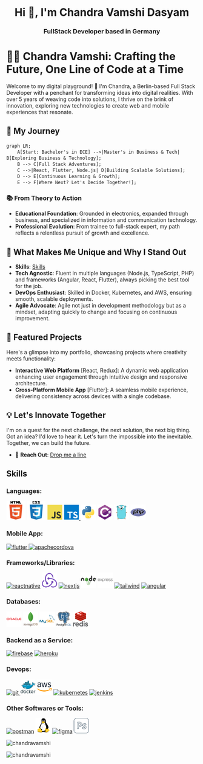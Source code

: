<h1 align="center">Hi 👋, I'm Chandra Vamshi Dasyam</h1>
<h3 align="center">FullStack Developer based in Germany</h3>


# 👨‍💻 Chandra Vamshi: Crafting the Future, One Line of Code at a Time

Welcome to my digital playground! 🌟 I'm Chandra, a Berlin-based Full Stack Developer with a penchant for transforming ideas into digital realities. With over 5 years of weaving code into solutions, I thrive on the brink of innovation, exploring new technologies to create web and mobile experiences that resonate.

## 🚀 My Journey

```mermaid
graph LR;
    A[Start: Bachelor's in ECE] -->|Master's in Business & Tech| B[Exploring Business & Technology];
    B --> C[Full Stack Adventures];
    C -->|React, Flutter, Node.js| D[Building Scalable Solutions];
    D --> E[Continuous Learning & Growth];
    E --> F[Where Next? Let's Decide Together!];
```

### 📚 From Theory to Action

- **Educational Foundation**: Grounded in electronics, expanded through business, and specialized in information and communication technology.
- **Professional Evolution**: From trainee to full-stack expert, my path reflects a relentless pursuit of growth and excellence.

## 🌟 What Makes Me Unique and Why I Stand Out
- **Skills**: [Skills](#skills)
- **Tech Agnostic**: Fluent in multiple languages (Node.js, TypeScript, PHP) and frameworks (Angular, React, Flutter), always picking the best tool for the job.
- **DevOps Enthusiast**: Skilled in Docker, Kubernetes, and AWS, ensuring smooth, scalable deployments.
- **Agile Advocate**: Agile not just in development methodology but as a mindset, adapting quickly to change and focusing on continuous improvement.

## 🎨 Featured Projects

Here's a glimpse into my portfolio, showcasing projects where creativity meets functionality:

- **Interactive Web Platform** [React, Redux]: A dynamic web application enhancing user engagement through intuitive design and responsive architecture.
- **Cross-Platform Mobile App** [Flutter]: A seamless mobile experience, delivering consistency across devices with a single codebase.

## 💡 Let's Innovate Together

I'm on a quest for the next challenge, the next solution, the next big thing. Got an idea? I'd love to hear it. Let's turn the impossible into the inevitable. Together, we can build the future.

- 📩 **Reach Out**: [Drop me a line](mailto:dasyamchandravamshi@gmail.com)



<h2 align="left">Skills</h2>
<p align="left"> 
<h3 >Languages:</h3>
 <a href="https://www.w3.org/html/" target="_blank" rel="noreferrer"> <img src="https://raw.githubusercontent.com/devicons/devicon/master/icons/html5/html5-original-wordmark.svg" alt="html5" width="50" height="50"/></a> <a href="https://www.w3schools.com/css/" target="_blank" rel="noreferrer"> <img src="https://raw.githubusercontent.com/devicons/devicon/master/icons/css3/css3-original-wordmark.svg" alt="css3" width="50" height="50"/></a> <a href="https://developer.mozilla.org/en-US/docs/Web/JavaScript" target="_blank" rel="noreferrer"><img src="https://raw.githubusercontent.com/devicons/devicon/master/icons/javascript/javascript-original.svg" alt="javascript" width="40" height="40"/></a> <a href="https://www.typescriptlang.org/" target="_blank" rel="noreferrer"> <img src="https://raw.githubusercontent.com/devicons/devicon/master/icons/typescript/typescript-original.svg" alt="typescript" width="40" height="40"/> </a>
<a href="https://www.python.org" target="_blank" rel="noreferrer"><img src="https://raw.githubusercontent.com/devicons/devicon/master/icons/python/python-original.svg" alt="python" width="40" height="40"/></a> <a href="https://www.w3schools.com/cs/" target="_blank" rel="noreferrer"> <img src="https://raw.githubusercontent.com/devicons/devicon/master/icons/csharp/csharp-original.svg" alt="csharp" width="40" height="40"/></a> <a href="https://golang.org" target="_blank" rel="noreferrer"> <img src="https://raw.githubusercontent.com/devicons/devicon/master/icons/go/go-original.svg" alt="go" width="40" height="40"/></a> <a href="https://www.php.net" target="_blank" rel="noreferrer"> <img src="https://raw.githubusercontent.com/devicons/devicon/master/icons/php/php-original.svg" alt="php" width="40" height="40"/></a> 
 </p>

<p align="left"> 
<h3 >Mobile App:</h3>
 <a href="https://flutter.dev" target="_blank" rel="noreferrer"> <img src="https://www.vectorlogo.zone/logos/flutterio/flutterio-icon.svg" alt="flutter" width="40" height="40"/> </a> 
 <a href="https://cordova.apache.org/" target="_blank" rel="noreferrer"> <img src="https://www.vectorlogo.zone/logos/apache_cordova/apache_cordova-icon.svg" alt="apachecordova" width="40" height="40"/> </a> 
 </p>

 <p align="left"> 
<h3 >Frameworks/Libraries:</h3>
  <a href="https://reactnative.dev/" target="_blank" rel="noreferrer"> <img src="https://reactnative.dev/img/header_logo.svg" alt="reactnative" width="40" height="40"/></a>
  <a href="https://redux.js.org" target="_blank" rel="noreferrer"> <img src="https://raw.githubusercontent.com/devicons/devicon/master/icons/redux/redux-original.svg" alt="redux" width="40" height="40"/></a> <a href="https://nextjs.org/" target="_blank" rel="noreferrer"> <img src="https://cdn.worldvectorlogo.com/logos/nextjs-2.svg" alt="nextjs" width="40" height="40"/></a> <a href="https://nodejs.org" target="_blank" rel="noreferrer"> <img src="https://raw.githubusercontent.com/devicons/devicon/master/icons/nodejs/nodejs-original-wordmark.svg" alt="nodejs" width="40" height="40"/></a> <a href="https://expressjs.com" target="_blank" rel="noreferrer"> <img src="https://raw.githubusercontent.com/devicons/devicon/master/icons/express/express-original-wordmark.svg" alt="express" width="40" height="40"/></a> <a href="https://tailwindcss.com/" target="_blank" rel="noreferrer"> <img src="https://www.vectorlogo.zone/logos/tailwindcss/tailwindcss-icon.svg" alt="tailwind" width="40" height="40"/></a> <a href="https://angular.io" target="_blank" rel="noreferrer"> <img src="https://angular.io/assets/images/logos/angular/angular.svg" alt="angular" width="40" height="40"/></a>
 </p>

 <p align="left"> 
<h3 >Databases:</h3>
   <a href="https://www.oracle.com/" target="_blank" rel="noreferrer"> <img src="https://raw.githubusercontent.com/devicons/devicon/master/icons/oracle/oracle-original.svg" alt="oracle" width="40" height="40"/></a> <a href="https://www.mongodb.com/" target="_blank" rel="noreferrer"> <img src="https://raw.githubusercontent.com/devicons/devicon/master/icons/mongodb/mongodb-original-wordmark.svg" alt="mongodb" width="40" height="40"/></a> <a href="https://www.mysql.com/" target="_blank" rel="noreferrer"> <img src="https://raw.githubusercontent.com/devicons/devicon/master/icons/mysql/mysql-original-wordmark.svg" alt="mysql" width="40" height="40"/></a>
  <a href="https://www.postgresql.org" target="_blank" rel="noreferrer"> <img src="https://raw.githubusercontent.com/devicons/devicon/master/icons/postgresql/postgresql-original-wordmark.svg" alt="postgresql" width="40" height="40"/></a> <a href="https://redis.io" target="_blank" rel="noreferrer"> <img src="https://raw.githubusercontent.com/devicons/devicon/master/icons/redis/redis-original-wordmark.svg" alt="redis" width="40" height="40"/></a>
 </p>
  <p align="left"> 
 <h3 >Backend as a Service:</h3>
   <a href="https://firebase.google.com/" target="_blank" rel="noreferrer"> <img src="https://www.vectorlogo.zone/logos/firebase/firebase-icon.svg" alt="firebase" width="40" height="40"/></a>  <a href="https://heroku.com" target="_blank" rel="noreferrer"> <img src="https://www.vectorlogo.zone/logos/heroku/heroku-icon.svg" alt="heroku" width="40" height="40"/></a>
 </p>
 <p align="left"> 
<h3 >Devops:</h3>
   <a href="https://git-scm.com/" target="_blank" rel="noreferrer"> <img src="https://www.vectorlogo.zone/logos/git-scm/git-scm-icon.svg" alt="git" width="40" height="40"/> </a> 
  <a href="https://www.docker.com/" target="_blank" rel="noreferrer"> <img src="https://raw.githubusercontent.com/devicons/devicon/master/icons/docker/docker-original-wordmark.svg" alt="docker" width="40" height="40"/></a> <a href="https://aws.amazon.com" target="_blank" rel="noreferrer"> <img src="https://raw.githubusercontent.com/devicons/devicon/master/icons/amazonwebservices/amazonwebservices-original-wordmark.svg" alt="aws" width="40" height="40"/></a> <a href="https://kubernetes.io" target="_blank" rel="noreferrer"> <img src="https://www.vectorlogo.zone/logos/kubernetes/kubernetes-icon.svg" alt="kubernetes" width="40" height="40"/></a>
  <a href="https://www.jenkins.io" target="_blank" rel="noreferrer"> <img src="https://www.vectorlogo.zone/logos/jenkins/jenkins-icon.svg" alt="jenkins" width="40" height="40"/></a>
</p>

<h3 align="left">Other Softwares or Tools:</h3>
<p align="left"> 
 <a href="https://postman.com" target="_blank" rel="noreferrer"> <img src="https://www.vectorlogo.zone/logos/getpostman/getpostman-icon.svg" alt="postman" width="40" height="40"/></a>
 <a href="https://www.linux.org/" target="_blank" rel="noreferrer"> <img src="https://raw.githubusercontent.com/devicons/devicon/master/icons/linux/linux-original.svg" alt="linux" width="40" height="40"/></a> <a href="https://www.figma.com/" target="_blank" rel="noreferrer"> <img src="https://www.vectorlogo.zone/logos/figma/figma-icon.svg" alt="figma" width="40" height="40"/></a>  <a href="https://www.photoshop.com/en" target="_blank" rel="noreferrer"> <img src="https://raw.githubusercontent.com/devicons/devicon/master/icons/photoshop/photoshop-line.svg" alt="photoshop" width="40" height="40"/></a> 
</p>

<p align="left"> <img src="https://komarev.com/ghpvc/?username=chandravamshi&label=Profile%20views&color=0e75b6&style=flat" alt="chandravamshi" /> </p>

<!--<p align="left"> <a href="https://github.com/ryo-ma/github-profile-trophy"><img src="https://github-profile-trophy.vercel.app/?username=chandravamshi" alt="chandravamshi" /></a> 
</p> -->






<p><img align="left" src="https://github-readme-stats.vercel.app/api/top-langs?username=chandravamshi&show_icons=true&locale=en&layout=compact" alt="chandravamshi" /></p>

<!--
<p>&nbsp;<img align="center" src="https://github-readme-stats.vercel.app/api?username=chandravamshi&show_icons=true&locale=en" alt="chandravamshi" /></p>
 -->
<!--
<p><img align="center" src="https://github-readme-streak-stats.herokuapp.com/?user=chandravamshi&" alt="chandravamshi" /></p>
 -->
